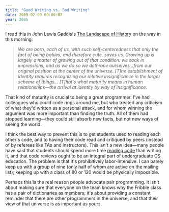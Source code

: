```yaml
---
title: "Good Writing vs. Bad Writing"
date: 2005-02-09 09:00:07
year: 2005
---
```

<p>I read this in John Lewis Gaddis's <a href="http://www.amazon.com/exec/obidos/ASIN/0195171578">The Landscape of History</a> on the way in this morning:

<blockquote><em>We are born, each of us, with such self-centeredness that only the fact of being babies, and therefore cute, saves us.  Growing up is largely a matter of growing out of that condition: we soak in impressions, and as we do so we dethrone ourselves…from our original position at the center of the universe.    [T]he establishment of identity requires recognizing our relative insignificance in the larger scheme of things…  [T]hat's what maturity means in human relationships—the arrival at identity by way of insignificance.</em></blockquote>

<p>That kind of maturity is crucial to being a great programmer.  I've had colleagues who could code rings around me, but who treated any criticism of what they'd written as a personal attack, and for whom winning the argument was more important than finding the truth.  All of them had stopped learning—they could still absorb new facts, but not new ways of seeing the world.</p>

<p>I think the best way to prevent this is to get students used to reading each other's code, and to having their code read and critiqued by peers (instead of by referees like TAs and instructors).  This isn't a new idea—many people have said that students should spend more time <a href="http://www.amazon.com/exec/obidos/ASIN/0201799405">reading code</a> than writing it, and that code reviews ought to be an integral part of undergraduate CS education.  The problem is that it's prohibitively labor-intensive. I can barely keep up with a group of nine (only half of whom are active on the mailing list); keeping up with a class of 80 or 120 would be physically impossible.</p>

<p>Perhaps this is the real reason people advocate pair programming.  It isn't about making sure that everyone on the team knows why the Fribble class has a pair of dictionaries as members; it's about providing a constant reminder that there are other programmers in the universe, and that their view of that universe is as important as yours.</p>
